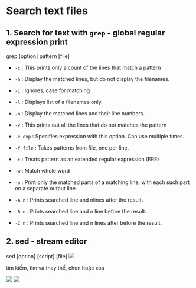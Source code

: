# Search text files

## 1. Search for text with `grep` - global regular expression print
grep [option] pattern [file]

* `-c` : This prints only a count of the lines that match a pattern

* `-h` : Display the matched lines, but do not display the filenames.

* `-i` : Ignores, case for matching

* `-l` : Displays list of a filenames only.

* `-n` : Display the matched lines and their line numbers.

* `-v` : This prints out all the lines that do not matches the pattern

* `-e exp` : Specifies expression with this option. Can use multiple times.
* `-f file` : Takes patterns from file, one per line.

* `-E` : Treats pattern as an extended regular expression (ERE)
* `-w` : Match whole word

* `-o` : Print only the matched parts of a matching line,
 with each such part on a separate output line.

* `-A n` : Prints searched line and nlines after the result.

* `-B n` : Prints searched line and n line before the result.

* `-C n` : Prints searched line and n lines after before the result.




## 2. sed - stream editor
sed [option] [script] [file]
![](https://f7-zpcloud.zdn.vn/7586727154783301945/1ed8d4628b9844c61d89.jpg)

tìm kiếm, tìm và thay thế, chèn hoặc xóa

![](https://f5-zpcloud.zdn.vn/3956542292709535265/4db0a6f5f10f3e51671e.jpg)
![](https://f6-zpcloud.zdn.vn/7112369155395736290/1160b994ee6e2130787f.jpg)



























